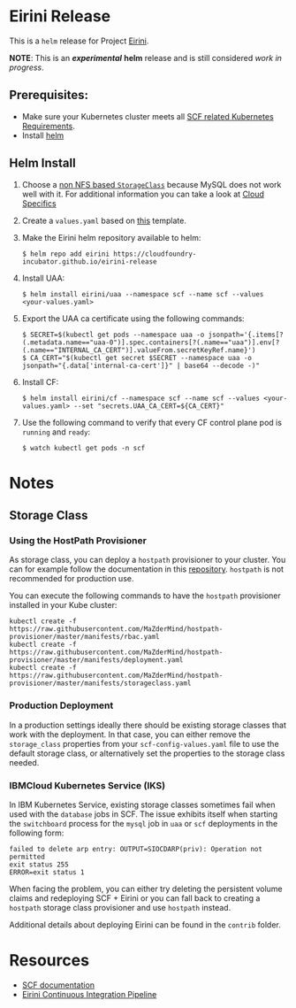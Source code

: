 # Eirini Release

This is a `helm` release for Project [Eirini](https://code.cloudfoundry.org/eirini).

**NOTE**: This is an **_experimental_** **helm** release and is still considered _work in progress_.

## Prerequisites:

- Make sure your Kubernetes cluster meets all [SCF related Kubernetes Requirements](https://github.com/SUSE/scf/wiki/How-to-Install-SCF#requirements-for-kubernetes).
- Install [helm](https://helm.sh/)

## Helm Install

1. Choose a [non NFS based `StorageClass`](https://github.com/SUSE/scf/wiki/How-to-Install-SCF#choosing-a-storage-class) because MySQL does not work well with it. For additional information you can take a look at [Cloud Specifics](#cloud-specifics)
1. Create a `values.yaml` based on [this](https://github.com/cloudfoundry-incubator/eirini-release/blob/master/values.yaml) template.
1. Make the Eirini helm repository available to helm:

    ```command 
    $ helm repo add eirini https://cloudfoundry-incubator.github.io/eirini-release
    ```

1. Install UAA:

    ```command
    $ helm install eirini/uaa --namespace scf --name scf --values <your-values.yaml>
    ```

1. Export the UAA ca certificate using the following commands: 

    ```command
    $ SECRET=$(kubectl get pods --namespace uaa -o jsonpath='{.items[?(.metadata.name=="uaa-0")].spec.containers[?(.name=="uaa")].env[?(.name=="INTERNAL_CA_CERT")].valueFrom.secretKeyRef.name}')
    $ CA_CERT="$(kubectl get secret $SECRET --namespace uaa -o jsonpath="{.data['internal-ca-cert']}" | base64 --decode -)"
    ```

1. Install CF:

    ```command 
    $ helm install eirini/cf --namespace scf --name scf --values <your-values.yaml> --set "secrets.UAA_CA_CERT=${CA_CERT}"
    ```

1. Use the following command to verify that every CF control plane pod is `running` and `ready`:

    ```command
    $ watch kubectl get pods -n scf
    ```

# Notes

## Storage Class

### Using the HostPath Provisioner

As storage class, you can deploy a `hostpath` provisioner to your cluster. You can for example follow the documentation in this [repository](https://github.com/MaZderMind/hostpath-provisioner#dynamic-provisioning-of-kubernetes-hostpath-volumes). `hostpath` is not recommended for production use.

You can execute the following commands to have the `hostpath` provisioner installed in your Kube cluster:

```console
kubectl create -f https://raw.githubusercontent.com/MaZderMind/hostpath-provisioner/master/manifests/rbac.yaml
kubectl create -f https://raw.githubusercontent.com/MaZderMind/hostpath-provisioner/master/manifests/deployment.yaml
kubectl create -f https://raw.githubusercontent.com/MaZderMind/hostpath-provisioner/master/manifests/storageclass.yaml
```
### Production Deployment

In a production settings ideally there should be existing storage classes that work with the deployment. In that case, you can either remove the `storage_class` properties from your `scf-config-values.yaml` file to use the default storage class, or alternatively set the properties to the storage class needed.

### IBMCloud Kubernetes Service (IKS)

In IBM Kubernetes Service, existing storage classes sometimes fail when used with the `database` jobs in SCF. The issue exhibits itself when starting the `switchboard` process for the `mysql` job in `uaa` or `scf` deployments in the following form:

```
failed to delete arp entry: OUTPUT=SIOCDARP(priv): Operation not permitted
exit status 255
ERROR=exit status 1
```

When facing the problem, you can either try deleting the persistent volume claims and redeploying SCF + Eirini or you can fall back to creating a `hostpath` storage class provisioner and use `hostpath` instead.

Additional details about deploying Eirini can be found in the `contrib` folder.

# Resources
* [SCF documentation](https://github.com/SUSE/scf/wiki/How-to-Install-SCF#deploy-using-helm)
* [Eirini Continuous Integration Pipeline](https://ci.flintstone.cf.cloud.ibm.com/teams/eirini/pipelines/ci)

